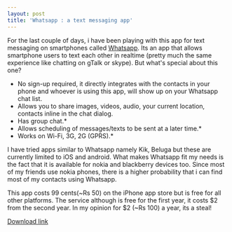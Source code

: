 ```yaml
---
layout: post
title: 'Whatsapp : a text messaging app'
---
```


For the last couple of days, i have been playing with this app for text messaging on smartphones called <a target="_blank" href="http://www.whatsapp.com/">Whatsapp</a>. Its an app that allows smartphone users to text each other in realtime (pretty much the same experience like chatting on gTalk or skype). But what's special about this one?

+ No sign-up required, it directly integrates with the contacts in your phone and whoever is using this app, will show up on your Whatsapp chat list.
+ Allows you to share images, videos, audio, your current location, contacts inline in the chat dialog.
+ Has group chat.*
+ Allows scheduling of messages/texts to be sent at a later time.*
+ Works on Wi-Fi, 3G, 2G (GPRS).*

I have tried apps similar to Whatsapp namely Kik, Beluga but these are currently limited to iOS and android. What makes Whatsapp fit my needs is the fact that it is available for nokia and blackberry devices too. Since most of my friends use nokia phones, there is a higher probability that i can find most of my contacts using Whatsapp.

This app costs 99  cents(~Rs 50) on the iPhone app store but is free for all other platforms. The service although is free for the first year, it costs $2 from the second year. In my opinion for $2 (~Rs 100) a year, its a steal!

<a target="_blank" href="http://www.whatsapp.com/download/">Download link</a>
